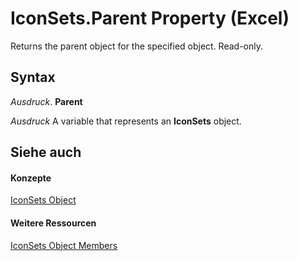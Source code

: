 
# IconSets.Parent Property (Excel)

Returns the parent object for the specified object. Read-only.


## Syntax

 _Ausdruck_. **Parent**

 _Ausdruck_ A variable that represents an **IconSets** object.


## Siehe auch


#### Konzepte


[IconSets Object](2197741e-8139-0098-d194-610fa28fa6c8.md)
#### Weitere Ressourcen


[IconSets Object Members](http://msdn.microsoft.com/library/c752bd83-a4a8-a5b3-497e-4d320e433d4a%28Office.15%29.aspx)